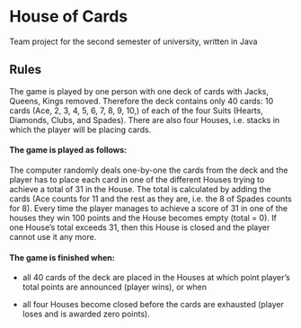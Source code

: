 # House of Cards
Team project for the second semester of university, written in Java

## Rules
The game is played by one person with one deck of cards with Jacks, Queens, Kings removed. Therefore the
deck contains only 40 cards: 10 cards (Ace, 2, 3, 4, 5, 6, 7, 8, 9, 10,) of each of the four Suits (Hearts,
Diamonds, Clubs, and Spades). There are also four Houses, i.e. stacks in which the player will be placing
cards.

#### The game is played as follows:
The computer randomly deals one-by-one the cards from the deck and the player
has to place each card in one of the different Houses trying to achieve a total of 31 in the House. The total is
calculated by adding the cards (Ace counts for 11 and the rest as they are, i.e. the 8 of Spades counts for 8).
Every time the player manages to achieve a score of 31 in one of the houses they win 100 points and the House becomes
empty (total = 0). If one House’s total exceeds 31, then this House is closed and the player cannot use it any
more. 

#### The game is finished when:
- all 40 cards of the deck are placed in the Houses at which point player’s total points are announced (player
wins), or when

- all four Houses become closed before the cards are exhausted (player loses and is awarded zero points).

